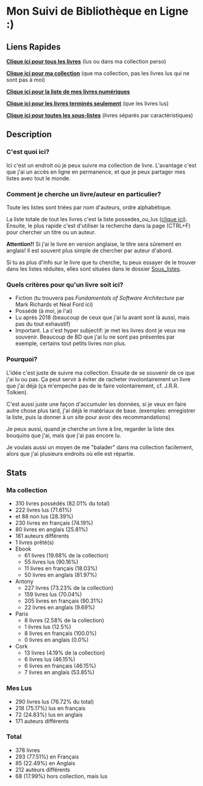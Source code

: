 # Mon Suivi de Bibliothèque en Ligne :)

## Liens Rapides

[**Clique ici pour tous les livres**](possedes_ou_lus.md) (lus ou dans ma collection perso)

[**Clique ici pour ma collection**](Sous_listes/possedes.md) (que ma collection, pas les livres lus qui ne sont pas à moi)

[**Clique ici pour la liste de mes livres numériques**](Sous_listes/ebook.md)

[**Clique ici pour les livres terminés seulement**](Sous_listes/lus.md) (que les livres lus)

[**Clique ici pour toutes les sous-listes**](Sous_listes/README.md) (livres séparés par caractéristiques)

## Description

### C'est quoi ici?

Ici c'est un endroit où je peux suivre ma collection de livre. L'avantage c'est que j'ai un accès en ligne en
permanence, et que je peux partager mes listes avec tout le monde.

### Comment je cherche un livre/auteur en particulier?

Toute les listes sont triées par nom d'auteurs, ordre alphabétique.

La liste totale de tout les livres c'est la liste possedes_ou_lus [(clique ici)](possedes_ou_lus.md). Ensuite, le plus
rapide c'est d'utiliser la recherche dans la page (CTRL+F) pour chercher un titre ou un auteur.

**Attention!!** Si j'ai le livre en version anglaise, le titre sera sûrement en anglais!
Il est souvent plus simple de chercher par auteur d'abord.

Si tu as plus d'info sur le livre que tu cherche, tu peux essayer de le trouver dans les listes réduites, elles sont
situées dans le dossier [Sous_listes](Sous_listes/README.md).

### Quels critères pour qu'un livre soit ici?

- Fiction (tu trouvera pas *Fundamentals of Software Architecture* par Mark Richards et Neal Ford ici)
- Possédé (à moi, je l'ai)
- Lu après 2018 (beaucoup de ceux que j'ai lu avant sont là aussi, mais pas du tout exhaustif)
- Important. La c'est hyper subjectif: je met les livres dont je veux me souvenir. Beaucoup de BD que j'ai lu ne
sont pas présentes par exemple, certains tout petits livres non plus.

### Pourquoi?

L'idée c'est juste de suivre ma collection. Ensuite de se souvenir de ce que j'ai lu ou pas. Ça peut servir à éviter de
racheter involontairement un livre que j'ai déjà (ça m'empeche pas de le faire volontairement, cf. J.R.R. Tolkien).

C'est aussi juste une façon d'accumuler les données, si je veux en faire autre chose plus tard, j'ai déjà le matériaux
de base. (exemples: enregistrer la liste, puis la donner à un site pour avoir des recommandations)

Je peux aussi, quand je cherche un livre à lire, regarder la liste des bouquins que j'ai, mais que j'ai pas encore lu.

Je voulais aussi un moyen de me "balader" dans ma collection facilement, alors que j'ai plusieurs endroits où elle est
répartie.

<!-- Everything after this line is auto-generated -->
## Stats

### Ma collection

- 310 livres possédés (82.01% du total)
- 222 livres lus (71.61%)
- et 88 non lus (28.39%)
- 230 livres en français (74.19%)
- 80 livres en anglais (25.81%)
- 181 auteurs différents
- 1 livres prêté(s)
- Ebook
    - 61 livres (19.68% de la collection)
    - 55 livres lus (90.16%)
    - 11 livres en français (18.03%)
    - 50 livres en anglais (81.97%)
- Antony
    - 227 livres (73.23% de la collection)
    - 159 livres lus (70.04%)
    - 205 livres en français (90.31%)
    - 22 livres en anglais (9.69%)
- Paris
    - 8 livres (2.58% de la collection)
    - 1 livres lus (12.5%)
    - 8 livres en français (100.0%)
    - 0 livres en anglais (0.0%)
- Cork
    - 13 livres (4.19% de la collection)
    - 6 livres lus (46.15%)
    - 6 livres en français (46.15%)
    - 7 livres en anglais (53.85%)

### Mes Lus

- 290 livres lus (76.72% du total)
- 218 (75.17%) lus en français
- 72 (24.83%) lus en anglais
- 171 auteurs différents

### Total

- 378 livres
- 293 (77.51%) en Français
- 85 (22.49%) en Anglais
- 212 auteurs différents
- 68 (17.99%) hors collection, mais lus
